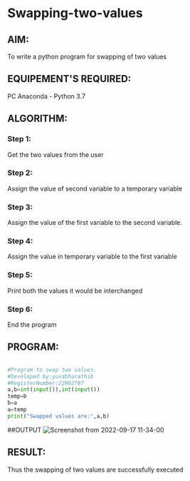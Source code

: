 # Swapping-two-values
## AIM:
To write a python program for swapping of two values
## EQUIPEMENT'S REQUIRED: 
PC
Anaconda - Python 3.7
## ALGORITHM: 
### Step 1:
Get the two values from the user
### Step 2: 
Assign the value of second variable to a temporary variable 
### Step 3: 
Assign the value of the first variable to the second variable.
### Step 4:  
Assign the value in temporary variable to the first variable
### Step 5: 
Print both the values it would be interchanged
### Step 6: 
End the program
## PROGRAM:
```python

#Program to swap two values.
#Developed by:yuvabharathib
#RegisterNumber:22002787
a,b=int(input()),int(input())
temp=b
b=a
a=temp
print("Swapped values are:",a,b)
```
##OUTPUT
![Screenshot from 2022-09-17 11-34-00](https://user-images.githubusercontent.com/113497404/190844116-ab21a460-48ff-4cb1-ba2b-aec41eb83467.png)




## RESULT:
Thus the swapping of two values are successfully executed



